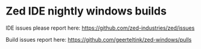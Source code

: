 # Zed IDE nightly windows builds

IDE issues please report here: https://github.com/zed-industries/zed/issues

Build issues report here: https://github.com/geerteltink/zed-windows/pulls
